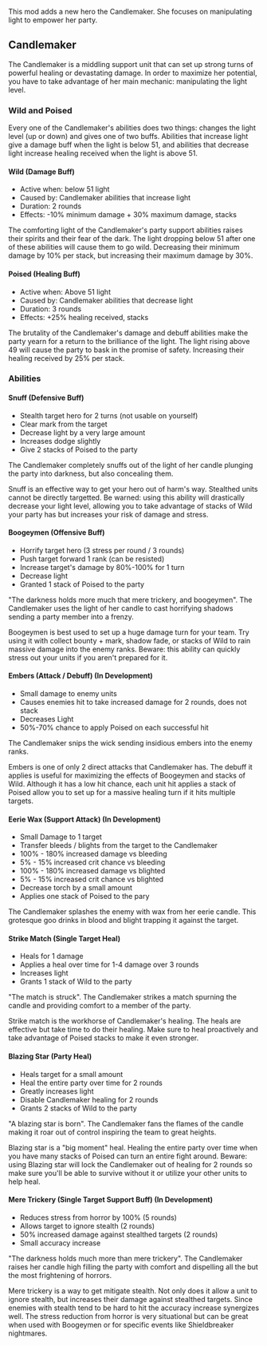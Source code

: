 This mod adds a new hero the Candlemaker. She focuses on manipulating light to empower her party.

## Candlemaker

The Candlemaker is a middling support unit that can set up strong turns of powerful healing or devastating damage. In order to maximize her potential, you have to take advantage of her main mechanic: manipulating the light level.

### Wild and Poised

Every one of the Candlemaker's abilities does two things: changes the light level (up or down) and gives one of two buffs. Abilities that increase light give a damage buff when the light is below 51, and abilities that decrease light increase healing received when the light is above 51.

#### Wild (Damage Buff)

- Active when: below 51 light
- Caused by: Candlemaker abilities that increase light
- Duration: 2 rounds
- Effects: -10% minimum damage + 30% maximum damage, stacks

The comforting light of the Candlemaker's party support abilities raises their spirits and their fear of the dark. The light dropping below 51 after one of these abilities will cause them to go wild. Decreasing their minimum damage by 10% per stack, but increasing their maximum damage by 30%.

#### Poised (Healing Buff)

- Active when: Above 51 light
- Caused by: Candlemaker abilities that decrease light
- Duration: 3 rounds
- Effects: +25% healing received, stacks

The brutality of the Candlemaker's damage and debuff abilities make the party yearn for a return to the brilliance of the light. The light rising above 49 will cause the party to bask in the promise of safety. Increasing their healing received by 25% per stack.

### Abilities

#### Snuff (Defensive Buff)

- Stealth target hero for 2 turns (not usable on yourself)
- Clear mark from the target
- Decrease light by a very large amount
- Increases dodge slightly
- Give 2 stacks of Poised to the party

The Candlemaker completely snuffs out of the light of her candle plunging the party into darkness, but also concealing them.

Snuff is an effective way to get your hero out of harm's way. Stealthed units cannot be directly targetted. Be warned: using this ability will drastically decrease your light level, allowing you to take advantage of stacks of Wild your party has but increases your risk of damage and stress.

#### Boogeymen (Offensive Buff)

- Horrify target hero (3 stress per round / 3 rounds)
- Push target forward 1 rank (can be resisted)
- Increase target's damage by 80%-100% for 1 turn
- Decrease light
- Granted 1 stack of Poised to the party

"The darkness holds more much that mere trickery, and boogeymen". The Candlemaker uses the light of her candle to cast horrifying shadows sending a party member into a frenzy.

Boogeymen is best used to set up a huge damage turn for your team. Try using it with collect bounty + mark, shadow fade, or stacks of Wild to rain massive damage into the enemy ranks. Beware: this ability can quickly stress out your units if you aren't prepared for it.

#### Embers (Attack / Debuff) (In Development)

- Small damage to enemy units
- Causes enemies hit to take increased damage for 2 rounds, does not stack
- Decreases Light
- 50%-70% chance to apply Poised on each successful hit

The Candlemaker snips the wick sending insidious embers into the enemy ranks.

Embers is one of only 2 direct attacks that Candlemaker has. The debuff it applies is useful for maximizing the effects of Boogeymen and stacks of Wild. Although it has a low hit chance, each unit hit applies a stack of Poised allow you to set up for a massive healing turn if it hits multiple targets.

#### Eerie Wax (Support Attack) (In Development)

- Small Damage to 1 target
- Transfer bleeds / blights from the target to the Candlemaker
- 100% - 180% increased damage vs bleeding
- 5% - 15% increased crit chance vs bleeding
- 100% - 180% increased damage vs blighted
- 5% - 15% increased crit chance vs blighted
- Decrease torch by a small amount
- Applies one stack of Poised to the pary

The Candlemaker splashes the enemy with wax from her eerie candle. This grotesque goo drinks in blood and blight trapping it against the target.

#### Strike Match (Single Target Heal)

- Heals for 1 damage
- Applies a heal over time for 1-4 damage over 3 rounds
- Increases light
- Grants 1 stack of Wild to the party

"The match is struck". The Candlemaker strikes a match spurning the candle and providing comfort to a member of the party.

Strike match is the workhorse of Candlemaker's healing. The heals are effective but take time to do their healing. Make sure to heal proactively and take advantage of Poised stacks to make it even stronger.

#### Blazing Star (Party Heal)

- Heals target for a small amount
- Heal the entire party over time for 2 rounds
- Greatly increases light
- Disable Candlemaker healing for 2 rounds
- Grants 2 stacks of Wild to the party

"A blazing star is born". The Candlemaker fans the flames of the candle making it roar out of control inspiring the team to great heights.

Blazing star is a "big moment" heal. Healing the entire party over time when you have many stacks of Poised can turn an entire fight around. Beware: using Blazing star will lock the Candlemaker out of healing for 2 rounds so make sure you'll be able to survive without it or utilize your other units to help heal.

#### Mere Trickery (Single Target Support Buff) (In Development)

- Reduces stress from horror by 100% (5 rounds)
- Allows target to ignore stealth (2 rounds)
- 50% increased damage against stealthed targets (2 rounds)
- Small accuracy increase

"The darkness holds much more than mere trickery". The Candlemaker raises her candle high filling the party with comfort and dispelling all the but the most frightening of horrors.

Mere trickery is a way to get mitigate stealth. Not only does it allow a unit to ignore stealth, but increases their damage against stealthed targets. Since enemies with stealth tend to be hard to hit the accuracy increase synergizes well. The stress reduction from horror is very situational but can be great when used with Boogeymen or for specific events like Shieldbreaker nightmares.
